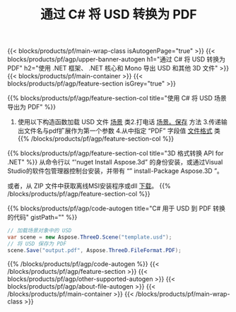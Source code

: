 ﻿---
title: 通过 C# 将 USD 转换为 PDF 
description: 使用 .NET API 转换 USD 和其他 3D 文件
url: /zh/net/conversion/usd-to-pdf/
family: 3d
platformtag: net
feature: conversion
informat: USD
outformat: PDF
otherformats: RVM HTML DRC OBJ 3DS PDF FBX DAE 
---
{{< blocks/products/pf/main-wrap-class isAutogenPage="true" >}}
{{< blocks/products/pf/agp/upper-banner-autogen h1="通过 C# 将 USD 转换为 PDF" h2="使用 .NET 框架、 .NET 核心和 Mono 导出 USD 和其他 3D 文件" >}}
{{< blocks/products/pf/main-container >}}
{{< blocks/products/pf/agp/feature-section isGrey="true" >}}

{{% blocks/products/pf/agp/feature-section-col title="使用 C# 将 USD 场景导出为 PDF" %}}
1. 使用以下构造函数加载 USD 文件 [场景](https://apireference.aspose.com/3d/net/aspose.threed/scene) 类2.打电话 [场景。保存](https://apireference.aspose.com/3d/net/aspose.threed/scene/methods/save/index) 方法
3.传递输出文件名与pdf扩展作为第一个参数
4.从中指定 “PDF” 字段值 [文件格式](https://apireference.aspose.com/3d/net/aspose.threed/fileformat/fields/index) 类
{{% /blocks/products/pf/agp/feature-section-col %}}

{{% blocks/products/pf/agp/feature-section-col title="3D 格式转换 API for .NET" %}}
从命令行以 “'nuget Install Aspose.3d” 的身份安装，或通过Visual Studio的软件包管理器控制台安装，并带有 “” install-Package Aspose.3D ”。

或者，从 ZIP 文件中获取离线MSI安装程序或dll [下载](https://downloads.aspose.com/3d/net)。
{{% /blocks/products/pf/agp/feature-section-col %}}

{{% blocks/products/pf/agp/code-autogen title="C# 用于 USD 到 PDF 转换的代码" gistPath="" %}}
```cs
// 加载场景对象中的 USD 
var scene = new Aspose.ThreeD.Scene("template.usd");
// 将 USD 保存为 PDF 
scene.Save("output.pdf", Aspose.ThreeD.FileFormat.PDF);

```
{{% /blocks/products/pf/agp/code-autogen %}}
{{< /blocks/products/pf/agp/feature-section >}}
{{< blocks/products/pf/agp/other-supported-autogen >}}
{{< blocks/products/pf/agp/about-file-autogen >}}
{{< /blocks/products/pf/main-container >}}
{{< /blocks/products/pf/main-wrap-class >}}